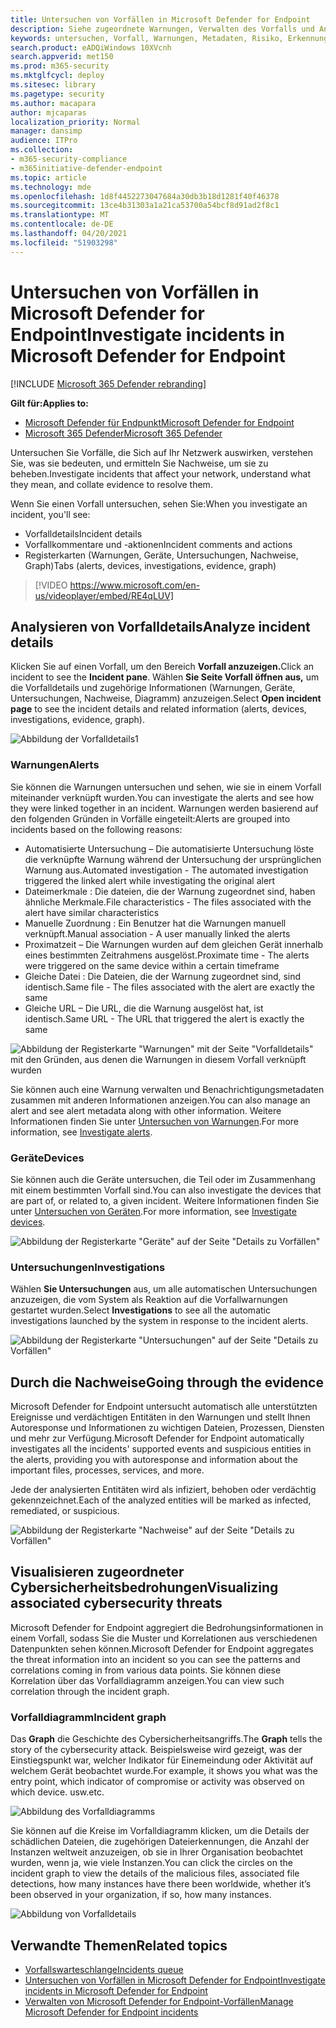 ```yaml
---
title: Untersuchen von Vorfällen in Microsoft Defender for Endpoint
description: Siehe zugeordnete Warnungen, Verwalten des Vorfalls und Anzeigen von Warnungsmetadaten zur Untersuchung eines Vorfalls
keywords: untersuchen, Vorfall, Warnungen, Metadaten, Risiko, Erkennungsquelle, betroffene Geräte, Muster, Korrelation
search.product: eADQiWindows 10XVcnh
search.appverid: met150
ms.prod: m365-security
ms.mktglfcycl: deploy
ms.sitesec: library
ms.pagetype: security
ms.author: macapara
author: mjcaparas
localization_priority: Normal
manager: dansimp
audience: ITPro
ms.collection:
- m365-security-compliance
- m365initiative-defender-endpoint
ms.topic: article
ms.technology: mde
ms.openlocfilehash: 1d8f4452273047684a30db3b18d1281f40f46378
ms.sourcegitcommit: 13ce4b31303a1a21ca53700a54bcf8d91ad2f8c1
ms.translationtype: MT
ms.contentlocale: de-DE
ms.lasthandoff: 04/20/2021
ms.locfileid: "51903298"
---
```

# <a name="investigate-incidents-in-microsoft-defender-for-endpoint"></a><span data-ttu-id="42fdc-104">Untersuchen von Vorfällen in Microsoft Defender for Endpoint</span><span class="sxs-lookup"><span data-stu-id="42fdc-104">Investigate incidents in Microsoft Defender for Endpoint</span></span>

[!INCLUDE [Microsoft 365 Defender rebranding](../../includes/microsoft-defender.md)]

<span data-ttu-id="42fdc-105">**Gilt für:**</span><span class="sxs-lookup"><span data-stu-id="42fdc-105">**Applies to:**</span></span>
- [<span data-ttu-id="42fdc-106">Microsoft Defender für Endpunkt</span><span class="sxs-lookup"><span data-stu-id="42fdc-106">Microsoft Defender for Endpoint</span></span>](https://go.microsoft.com/fwlink/p/?linkid=2154037)
- [<span data-ttu-id="42fdc-107">Microsoft 365 Defender</span><span class="sxs-lookup"><span data-stu-id="42fdc-107">Microsoft 365 Defender</span></span>](https://go.microsoft.com/fwlink/?linkid=2118804)


<span data-ttu-id="42fdc-108">Untersuchen Sie Vorfälle, die Sich auf Ihr Netzwerk auswirken, verstehen Sie, was sie bedeuten, und ermitteln Sie Nachweise, um sie zu beheben.</span><span class="sxs-lookup"><span data-stu-id="42fdc-108">Investigate incidents that affect your network, understand what they mean, and collate evidence to resolve them.</span></span> 

<span data-ttu-id="42fdc-109">Wenn Sie einen Vorfall untersuchen, sehen Sie:</span><span class="sxs-lookup"><span data-stu-id="42fdc-109">When you investigate an incident, you'll see:</span></span>
- <span data-ttu-id="42fdc-110">Vorfalldetails</span><span class="sxs-lookup"><span data-stu-id="42fdc-110">Incident details</span></span>
- <span data-ttu-id="42fdc-111">Vorfallkommentare und -aktionen</span><span class="sxs-lookup"><span data-stu-id="42fdc-111">Incident comments and actions</span></span>
- <span data-ttu-id="42fdc-112">Registerkarten (Warnungen, Geräte, Untersuchungen, Nachweise, Graph)</span><span class="sxs-lookup"><span data-stu-id="42fdc-112">Tabs (alerts, devices, investigations, evidence, graph)</span></span>

> [!VIDEO https://www.microsoft.com/en-us/videoplayer/embed/RE4qLUV]


## <a name="analyze-incident-details"></a><span data-ttu-id="42fdc-113">Analysieren von Vorfalldetails</span><span class="sxs-lookup"><span data-stu-id="42fdc-113">Analyze incident details</span></span> 
<span data-ttu-id="42fdc-114">Klicken Sie auf einen Vorfall, um den Bereich **Vorfall anzuzeigen.**</span><span class="sxs-lookup"><span data-stu-id="42fdc-114">Click an incident to see the **Incident pane**.</span></span> <span data-ttu-id="42fdc-115">Wählen **Sie Seite Vorfall öffnen aus,** um die Vorfalldetails und zugehörige Informationen (Warnungen, Geräte, Untersuchungen, Nachweise, Diagramm) anzuzeigen.</span><span class="sxs-lookup"><span data-stu-id="42fdc-115">Select **Open incident page** to see the incident details and related information (alerts, devices, investigations, evidence, graph).</span></span> 

![Abbildung der Vorfalldetails1](images/atp-incident-details.png)

### <a name="alerts"></a><span data-ttu-id="42fdc-117">Warnungen</span><span class="sxs-lookup"><span data-stu-id="42fdc-117">Alerts</span></span>
<span data-ttu-id="42fdc-118">Sie können die Warnungen untersuchen und sehen, wie sie in einem Vorfall miteinander verknüpft wurden.</span><span class="sxs-lookup"><span data-stu-id="42fdc-118">You can investigate the alerts and see how they were linked together in an incident.</span></span> <span data-ttu-id="42fdc-119">Warnungen werden basierend auf den folgenden Gründen in Vorfälle eingeteilt:</span><span class="sxs-lookup"><span data-stu-id="42fdc-119">Alerts are grouped into incidents based on the following reasons:</span></span>
- <span data-ttu-id="42fdc-120">Automatisierte Untersuchung – Die automatisierte Untersuchung löste die verknüpfte Warnung während der Untersuchung der ursprünglichen Warnung aus.</span><span class="sxs-lookup"><span data-stu-id="42fdc-120">Automated investigation - The automated investigation triggered the linked alert while investigating the original alert</span></span> 
- <span data-ttu-id="42fdc-121">Dateimerkmale : Die dateien, die der Warnung zugeordnet sind, haben ähnliche Merkmale.</span><span class="sxs-lookup"><span data-stu-id="42fdc-121">File characteristics - The files associated with the alert have similar characteristics</span></span>
- <span data-ttu-id="42fdc-122">Manuelle Zuordnung : Ein Benutzer hat die Warnungen manuell verknüpft.</span><span class="sxs-lookup"><span data-stu-id="42fdc-122">Manual association - A user manually linked the alerts</span></span>
- <span data-ttu-id="42fdc-123">Proximatzeit – Die Warnungen wurden auf dem gleichen Gerät innerhalb eines bestimmten Zeitrahmens ausgelöst.</span><span class="sxs-lookup"><span data-stu-id="42fdc-123">Proximate time - The alerts were triggered on the same device within a certain timeframe</span></span>
- <span data-ttu-id="42fdc-124">Gleiche Datei : Die Dateien, die der Warnung zugeordnet sind, sind identisch.</span><span class="sxs-lookup"><span data-stu-id="42fdc-124">Same file - The files associated with the alert are exactly the same</span></span>
- <span data-ttu-id="42fdc-125">Gleiche URL – Die URL, die die Warnung ausgelöst hat, ist identisch.</span><span class="sxs-lookup"><span data-stu-id="42fdc-125">Same URL - The URL that triggered the alert is exactly the same</span></span>

![Abbildung der Registerkarte "Warnungen" mit der Seite "Vorfalldetails" mit den Gründen, aus denen die Warnungen in diesem Vorfall verknüpft wurden](images/atp-incidents-alerts-reason.png)

<span data-ttu-id="42fdc-127">Sie können auch eine Warnung verwalten und Benachrichtigungsmetadaten zusammen mit anderen Informationen anzeigen.</span><span class="sxs-lookup"><span data-stu-id="42fdc-127">You can also manage an alert and see alert metadata along with other information.</span></span> <span data-ttu-id="42fdc-128">Weitere Informationen finden Sie unter [Untersuchen von Warnungen](investigate-alerts.md).</span><span class="sxs-lookup"><span data-stu-id="42fdc-128">For more information, see [Investigate alerts](investigate-alerts.md).</span></span> 

### <a name="devices"></a><span data-ttu-id="42fdc-129">Geräte</span><span class="sxs-lookup"><span data-stu-id="42fdc-129">Devices</span></span>
<span data-ttu-id="42fdc-130">Sie können auch die Geräte untersuchen, die Teil oder im Zusammenhang mit einem bestimmten Vorfall sind.</span><span class="sxs-lookup"><span data-stu-id="42fdc-130">You can also investigate the devices that are part of, or related to, a given incident.</span></span> <span data-ttu-id="42fdc-131">Weitere Informationen finden Sie unter [Untersuchen von Geräten](investigate-machines.md).</span><span class="sxs-lookup"><span data-stu-id="42fdc-131">For more information, see [Investigate devices](investigate-machines.md).</span></span>

![Abbildung der Registerkarte "Geräte" auf der Seite "Details zu Vorfällen"](images/atp-incident-device-tab.png)

### <a name="investigations"></a><span data-ttu-id="42fdc-133">Untersuchungen</span><span class="sxs-lookup"><span data-stu-id="42fdc-133">Investigations</span></span>
<span data-ttu-id="42fdc-134">Wählen **Sie Untersuchungen** aus, um alle automatischen Untersuchungen anzuzeigen, die vom System als Reaktion auf die Vorfallwarnungen gestartet wurden.</span><span class="sxs-lookup"><span data-stu-id="42fdc-134">Select **Investigations** to see all the automatic investigations launched by the system in response to the incident alerts.</span></span>

![Abbildung der Registerkarte "Untersuchungen" auf der Seite "Details zu Vorfällen"](images/atp-incident-investigations-tab.png)

## <a name="going-through-the-evidence"></a><span data-ttu-id="42fdc-136">Durch die Nachweise</span><span class="sxs-lookup"><span data-stu-id="42fdc-136">Going through the evidence</span></span>
<span data-ttu-id="42fdc-137">Microsoft Defender for Endpoint untersucht automatisch alle unterstützten Ereignisse und verdächtigen Entitäten in den Warnungen und stellt Ihnen Autoresponse und Informationen zu wichtigen Dateien, Prozessen, Diensten und mehr zur Verfügung.</span><span class="sxs-lookup"><span data-stu-id="42fdc-137">Microsoft Defender for Endpoint automatically investigates all the incidents' supported events and suspicious entities in the alerts, providing you with autoresponse and information about the important files, processes, services, and more.</span></span> 

<span data-ttu-id="42fdc-138">Jede der analysierten Entitäten wird als infiziert, behoben oder verdächtig gekennzeichnet.</span><span class="sxs-lookup"><span data-stu-id="42fdc-138">Each of the analyzed entities will be marked as infected, remediated, or suspicious.</span></span> 

![Abbildung der Registerkarte "Nachweise" auf der Seite "Details zu Vorfällen"](images/atp-incident-evidence-tab.png)

## <a name="visualizing-associated-cybersecurity-threats"></a><span data-ttu-id="42fdc-140">Visualisieren zugeordneter Cybersicherheitsbedrohungen</span><span class="sxs-lookup"><span data-stu-id="42fdc-140">Visualizing associated cybersecurity threats</span></span> 
<span data-ttu-id="42fdc-141">Microsoft Defender for Endpoint aggregiert die Bedrohungsinformationen in einem Vorfall, sodass Sie die Muster und Korrelationen aus verschiedenen Datenpunkten sehen können.</span><span class="sxs-lookup"><span data-stu-id="42fdc-141">Microsoft Defender for Endpoint aggregates the threat information into an incident so you can see the patterns and correlations coming in from various data points.</span></span> <span data-ttu-id="42fdc-142">Sie können diese Korrelation über das Vorfalldiagramm anzeigen.</span><span class="sxs-lookup"><span data-stu-id="42fdc-142">You can view such correlation through the incident graph.</span></span>

### <a name="incident-graph"></a><span data-ttu-id="42fdc-143">Vorfalldiagramm</span><span class="sxs-lookup"><span data-stu-id="42fdc-143">Incident graph</span></span>
<span data-ttu-id="42fdc-144">Das **Graph** die Geschichte des Cybersicherheitsangriffs.</span><span class="sxs-lookup"><span data-stu-id="42fdc-144">The **Graph** tells the story of the cybersecurity attack.</span></span> <span data-ttu-id="42fdc-145">Beispielsweise wird gezeigt, was der Einstiegspunkt war, welcher Indikator für Einemeindung oder Aktivität auf welchem Gerät beobachtet wurde.</span><span class="sxs-lookup"><span data-stu-id="42fdc-145">For example, it shows you what was the entry point, which indicator of compromise or activity was observed on which device.</span></span> <span data-ttu-id="42fdc-146">usw.</span><span class="sxs-lookup"><span data-stu-id="42fdc-146">etc.</span></span>

![Abbildung des Vorfalldiagramms](images/atp-incident-graph-tab.png)

<span data-ttu-id="42fdc-148">Sie können auf die Kreise im Vorfalldiagramm klicken, um die Details der schädlichen Dateien, die zugehörigen Dateierkennungen, die Anzahl der Instanzen weltweit anzuzeigen, ob sie in Ihrer Organisation beobachtet wurden, wenn ja, wie viele Instanzen.</span><span class="sxs-lookup"><span data-stu-id="42fdc-148">You can click the circles on the incident graph to view the details of the malicious files, associated file detections, how many instances have there been worldwide, whether it’s been observed in your organization, if so, how many instances.</span></span>

![Abbildung von Vorfalldetails](images/atp-incident-graph-details.png)

## <a name="related-topics"></a><span data-ttu-id="42fdc-150">Verwandte Themen</span><span class="sxs-lookup"><span data-stu-id="42fdc-150">Related topics</span></span>
- [<span data-ttu-id="42fdc-151">Vorfallswarteschlange</span><span class="sxs-lookup"><span data-stu-id="42fdc-151">Incidents queue</span></span>](https://docs.microsoft.com/microsoft-365/security/defender-endpoint/view-incidents-queue)
- [<span data-ttu-id="42fdc-152">Untersuchen von Vorfällen in Microsoft Defender for Endpoint</span><span class="sxs-lookup"><span data-stu-id="42fdc-152">Investigate incidents in Microsoft Defender for Endpoint</span></span>](https://docs.microsoft.com/microsoft-365/security/defender-endpoint/investigate-incidents)
- [<span data-ttu-id="42fdc-153">Verwalten von Microsoft Defender for Endpoint-Vorfällen</span><span class="sxs-lookup"><span data-stu-id="42fdc-153">Manage Microsoft Defender for Endpoint incidents</span></span>](https://docs.microsoft.com/microsoft-365/security/defender-endpoint/manage-incidents)
